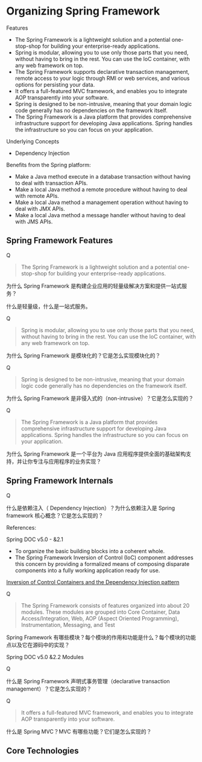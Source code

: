 # Organizing Spring Framework

Features

- The Spring Framework is a lightweight solution and a potential one-stop-shop for building your enterprise-ready applications. 
- Spring is modular, allowing you to use only those parts that you need, without having to bring in the rest. You can use the IoC container, with any web framework on top.
- The Spring Framework supports declarative transaction management, remote access to your logic through RMI or web services, and various options for persisting your data.
- It offers a full-featured MVC framework, and enables you to integrate AOP transparently into your software.
- Spring is designed to be non-intrusive, meaning that your domain logic code generally has no dependencies on the framework itself.
- The Spring Framework is a Java platform that provides comprehensive infrastructure support for developing Java applications. Spring handles the infrastructure so you can focus on your application.

Underlying Concepts

- Dependency Injection

Benefits from the Spring platform:

- Make a Java method execute in a database transaction without having to deal with transaction APIs.
- Make a local Java method a remote procedure without having to deal with remote APIs.
- Make a local Java method a management operation without having to deal with JMX APIs.
- Make a local Java method a message handler without having to deal with JMS APIs.

## Spring Framework Features

Q

> The Spring Framework is a lightweight solution and a potential one-stop-shop for building your enterprise-ready applications. 

为什么 Spring Framework 是构建企业应用的轻量级解决方案和提供一站式服务？

什么是轻量级，什么是一站式服务。

Q

> Spring is modular, allowing you to use only those parts that you need, without having to bring in the rest. You can use the IoC container, with any web framework on top.

为什么 Spring Framework 是模块化的？它是怎么实现模块化的？

Q

> Spring is designed to be non-intrusive, meaning that your domain logic code generally has no dependencies on the framework itself.

为什么 Spring Framework 是非侵入式的（non-intrusive）？它是怎么实现的？

Q

> The Spring Framework is a Java platform that provides comprehensive infrastructure support for developing Java applications. Spring handles the infrastructure so you can focus on your application.

为什么 Spring Framework 是一个平台为 Java 应用程序提供全面的基础架构支持，并让你专注与应用程序的业务实现？

## Spring Framework Internals

Q

什么是依赖注入（ Dependency Injection）？为什么依赖注入是 Spring framework 核心概念？它是怎么实现的？

References: 

Spring DOC v5.0 - &2.1

- To organize the basic building blocks into a coherent whole.
- The Spring Framework Inversion of Control (IoC) component addresses this concern by providing a formalized means of composing disparate components into a fully working application ready for use.

[Inversion of Control Containers and the Dependency Injection pattern](https://martinfowler.com/articles/injection.html)

Q

>The Spring Framework consists of features organized into about 20 modules. These modules are grouped into Core Container, Data Access/Integration, Web, AOP (Aspect Oriented Programming), Instrumentation, Messaging, and Test

Spring Framework 有哪些模块？每个模块的作用和功能是什么？每个模块的功能点以及它在源码中的实现？

Spring DOC v5.0 &2.2 Modules

Q

什么是 Spring Framework 声明式事务管理（declarative transaction management）？它是怎么实现的？

Q

> It offers a full-featured MVC framework, and enables you to integrate AOP transparently into your software.

什么是 Spring MVC？MVC 有哪些功能？它们是怎么实现的？



## Core Technologies

